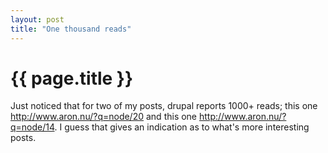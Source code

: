 ```yaml
---
layout: post
title: "One thousand reads"
---
```


{{ page.title }}
================

Just noticed that for two of my posts, drupal reports 1000+ reads; 
this one http://www.aron.nu/?q=node/20 and this one http://www.aron.nu/?q=node/14. 
I guess that gives an indication as to what's more interesting posts. 